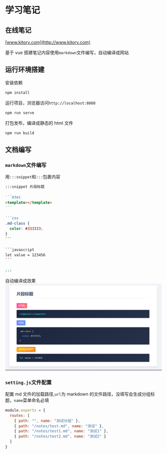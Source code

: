 # 学习笔记

## 在线笔记

[www.kitorv.com](http://www.kitorv.com)

基于 vue 搭建笔记内容使用`markdown`文件编写，自动编译成网站

## 运行环境搭建

安装依赖

```bash
npm install
```

运行项目，浏览器访问`http://localhost:8080`

```bash
npm run serve
```

打包发布，编译成静态的 html 文件

```bash
npm run build
```

## 文档编写

### `markdown`文件编写

用`:::snippet`和`:::`包裹内容

````md
:::snippet 片段标题

```html
<template></template>
```

```css
.md-class {
  color: #333333;
}
```

```javascript
let value = 123456
```

:::
````

自动编译成效果
![vue](src/assets/images/snippet-example.png)

### `setting.js`文件配置

配置 md 文件的加载路径,`url`为 markdown 的文件路径，没填写会生成分组标题，`name`菜单命名必填

```javascript
module.exports = {
  routes: [
    { path: "", name: "测试分组" },
    { path: "/notes/test.md", name: "测试" },
    { path: "/notes/test1.md", name: "测试1" },
    { path: "/notes/test2.md", name: "测试2" }
  ]
}
```
